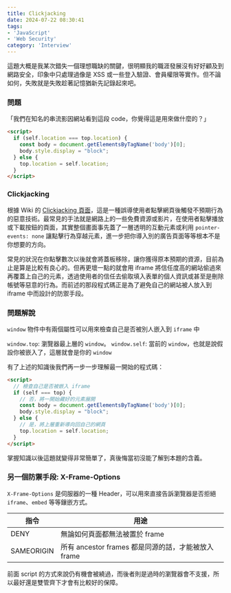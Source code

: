 ```yaml
---
title: Clickjacking
date: 2024-07-22 08:30:41
tags:
- 'JavaScript'
- 'Web Security'
category: 'Interview'
---
```


這題大概是我某次錯失一個理想職缺的關鍵，很明顯我的職涯發展沒有好好顧及到網路安全，印象中只處理過像是 XSS 或一些登入驗證、會員權限等實作。但不論如何，失敗就是失敗趁著記憶猶新先記錄起來吧。


### 問題

「我們在知名的串流影因網站看到這段 code，你覺得這是用來做什麼的？」
```html
<script>
  if (self.location === top.location) {
    const body = document.getElementsByTagName('body')[0];
    body.style.display = "block";
  } else {
    top.location = self.location;
  }
</script>
```

### Clickjacking

根據 Wiki 的 [Clickjacking 頁面](https://en.wikipedia.org/wiki/Clickjacking)，這是一種誤導使用者點擊網頁後觸發不預期行為的惡意技術。最常見的手法就是網路上的一些免費資源或影片，在使用者點擊播放或下載按鈕的頁面，其實整個畫面事先蓋了一層透明的互動元素或利用 `pointer-events: none` 讓點擊行為穿越元素，進一步把你導入別的廣告頁面等等根本不是你想要的方向。

常見的狀況在你點擊數次以後就會將蓋板移除，讓你獲得原本預期的資源，目前為止是算是比較有良心的。但再更壞一點的就會用 iframe 將信任度高的網站偷過來再覆蓋上自己的元素，透過使用者的信任去偷取填入表單的個人資訊或甚至是刪除帳號等惡意的行為。而前述的那段程式碼正是為了避免自己的網站被人放入到 iframe 中而設計的防禦手段。

### 問題解說

`window` 物件中有兩個屬性可以用來檢查自己是否被別人嵌入到 `iframe` 中

`window.top`: 瀏覽器最上層的 `window`。
`window.self`: 當前的 `window`，也就是說假設你被嵌入了，這層就會是你的 `window`

有了上述的知識後我們再一步一步理解最一開始的程式碼：
```html
<script>
  // 檢查自己是否被嵌入 iframe
  if (self === top) {
    // 否，將一開始藏好的元素展開
    const body = document.getElementsByTagName('body')[0];
    body.style.display = "block";
  } else {
    // 是，將上層重新導向回自己的網頁
    top.location = self.location;
  }
</script>
```

掌握知識以後這題就變得非常簡單了，真後悔當初沒能了解到本題的含義。

### 另一個防禦手段: X-Frame-Options
`X-Frame-Options` 是伺服器的一種 Header，可以用來直接告訴瀏覽器是否拒絕 `iframe`、`embed` 等等鑲嵌方式。


| 指令 | 用途 |
|----------|----------|
| DENY    | 無論如何頁面都無法被置於 frame   |
| SAMEORIGIN    | 所有 ancestor frames 都是同源的話，才能被放入 frame   |


前面 script 的方式來說仍有機會被繞過，而後者則是過時的瀏覽器會不支援，所以最好還是雙管齊下才會有比較好的保障。